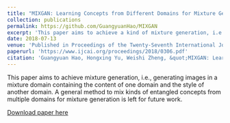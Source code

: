 ```yaml
---
title: "MIXGAN: Learning Concepts from Different Domains for Mixture Generation"
collection: publications
permalink: https://github.com/GuangyuanHao/MIXGAN
excerpt: 'This paper aims to achieve a kind of mixture generation, i.e., generating images in a mixture domain containing the content of one domain and the style of another domain. A general method to mix kinds of entangled concepts from multiple domains for mixture generation is left for future work.'
date: 2018-07-13
venue: 'Published in Proceedings of the Twenty-Seventh International Joint Conference on Artificial Intelligence'
paperurl: 'https://www.ijcai.org/proceedings/2018/0306.pdf'
citation: 'Guangyuan Hao, Hongxing Yu, Weishi Zheng, &quot;MIXGAN: Learning Concepts from Different Domains for Mixture Generation &quot; <i>IJCAI</i>, 2018.'
---
```

This paper aims to achieve mixture generation, i.e., generating images in a mixture domain containing the content of one domain and the style of another domain. A general method to mix kinds of entangled concepts from multiple domains for mixture generation is left for future work.

[Download paper here](https://www.ijcai.org/proceedings/2018/0306.pdf)
